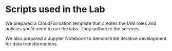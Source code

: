# Scripts used in the Lab # 
We prepared a CloudFormation template that creates the IAM roles and policies you’d need to run the labs. They authorize the services. 

We also prepared a Jupyter Notebook to demonstrate iterative development for data transformations. 
